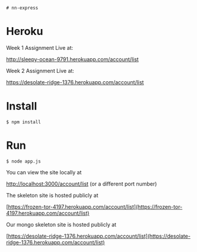     # nn-express

# Heroku
Week 1 Assignment Live at:

http://sleepy-ocean-9791.herokuapp.com/account/list

Week 2 Assignment Live at: 

https://desolate-ridge-1376.herokuapp.com/account/list

# Install

	$ npm install

# Run

	$ node app.js
	
You can view the site locally at

[http://localhost:3000/account/list](http://localhost:3000/account/list) (or a different port number)

The skeleton site is hosted publicly at 

[https://frozen-tor-4197.herokuapp.com/account/list](https://frozen-tor-4197.herokuapp.com/account/list)

Our mongo skeleton site is hosted publicly at

[https://desolate-ridge-1376.herokuapp.com/account/list](https://desolate-ridge-1376.herokuapp.com/account/list)

